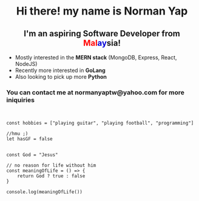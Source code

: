<h1 align="center">Hi there! my name is Norman Yap</h1>
<h2 align="center" >I'm an aspiring Software Developer from <span style="color:red">Mal</span><span style="color:#0000d8">ay</span>sia!</h2>

<ul>
    <li>Mostly interested in the <b>MERN stack</b> (MongoDB, Express, React, NodeJS) </li>
    <li>Recently more interested in <b>GoLang</b></li>
    <li>Also looking to pick up more <b>Python</b></li>
</ul>

<h3>You can contact me at <a>normanyaptw@yahoo.com</a> for more iniquiries</h3>

```js:


const hobbies = ["playing guitar", "playing football", "programming"]

//hmu ;)
let hasGF = false


const God = "Jesus"

// no reason for life without him
const meaningOfLife = () => {
    return God ? true : false
}

console.log(meaningOfLife())
